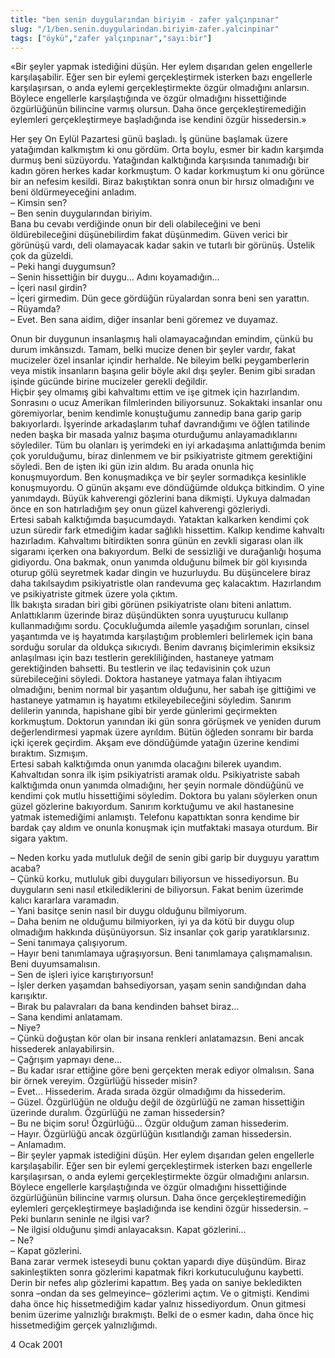 ```yaml
---
title: "ben senin duygularından biriyim - zafer yalçınpınar"
slug: "/1/ben.senin.duygularindan.biriyim-zafer.yalcinpinar"
tags: ["öykü","zafer yalçınpınar","sayı:bir"]
---
```


«Bir şeyler yapmak istediğini düşün. Her eylem dışarıdan gelen engellerle karşılaşabilir. Eğer sen bir eylemi gerçekleştirmek isterken bazı engellerle karşılaşırsan, o anda eylemi gerçekleştirmekte özgür olmadığını anlarsın. Böylece engellerle karşılaştığında ve özgür olmadığını hissettiğinde özgürlüğünün bilincine varmış olursun. Daha önce gerçekleştiremediğin eylemleri gerçekleştirmeye başladığında ise kendini özgür hissedersin.»

Her şey On Eylül Pazartesi günü başladı. İş gününe başlamak üzere yatağımdan kalkmıştım ki onu gördüm. Orta boylu, esmer bir kadın karşımda durmuş beni süzüyordu. Yatağından kalktığında karşısında tanımadığı bir kadın gören herkes kadar korkmuştum. O kadar korkmuştum ki onu görünce bir an nefesim kesildi. Biraz bakıştıktan sonra onun bir hırsız olmadığını ve beni öldürmeyeceğini anladım.  
– Kimsin sen?  
– Ben senin duygularından biriyim.  
Bana bu cevabı verdiğinde onun bir deli olabileceğini ve beni öldürebileceğini düşünebilirdim fakat düşünmedim. Güven verici bir görünüşü vardı, deli olamayacak kadar sakin ve tutarlı bir görünüş. Üstelik çok da güzeldi.  
– Peki hangi duygumsun?  
– Senin hissettiğin bir duygu… Adını koyamadığın…  
– İçeri nasıl girdin?  
– İçeri girmedim. Dün gece gördüğün rüyalardan sonra beni sen yarattın.  
– Rüyamda?  
– Evet. Ben sana aidim, diğer insanlar beni göremez ve duyamaz.  

Onun bir duygunun insanlaşmış hali olamayacağından emindim, çünkü bu durum imkânsızdı. Tamam, belki mucize denen bir şeyler vardır, fakat mucizeler özel insanlar içindir herhalde. Ne bileyim belki peygamberlerin veya mistik insanların başına gelir böyle akıl dışı şeyler. Benim gibi sıradan işinde gücünde birine mucizeler gerekli değildir.  
Hiçbir şey olmamış gibi kahvaltımı ettim ve işe gitmek için hazırlandım. Sonrasını o ucuz Amerikan filmlerinden biliyorsunuz. Sokaktaki insanlar onu göremiyorlar, benim kendimle konuştuğumu zannedip bana garip garip bakıyorlardı. İşyerinde arkadaşlarım tuhaf davrandığımı ve öğlen tatilinde neden başka bir masada yalnız başıma oturduğumu anlayamadıklarını söylediler. Tüm bu olanları iş yerimdeki en iyi arkadaşıma anlattığımda benim çok yorulduğumu, biraz dinlenmem ve bir psikiyatriste gitmem gerektiğini söyledi. Ben de işten iki gün izin aldım. Bu arada onunla hiç konuşmuyordum. Ben konuşmadıkça ve bir şeyler sormadıkça kesinlikle konuşmuyordu. O günün akşamı eve döndüğümde oldukça bitkindim. O yine yanımdaydı. Büyük kahverengi gözlerini bana dikmişti. Uykuya dalmadan önce en son hatırladığım şey onun güzel kahverengi gözleriydi.  
Ertesi sabah kalktığımda başucumdaydı. Yataktan kalkarken kendimi çok uzun süredir fark etmediğim kadar sağlıklı hissettim. Kalkıp kendime kahvaltı hazırladım. Kahvaltımı bitirdikten sonra günün en zevkli sigarası olan ilk sigaramı içerken ona bakıyordum. Belki de sessizliği ve durağanlığı hoşuma gidiyordu. Ona bakmak, onun yanımda olduğunu bilmek bir göl kıyısında oturup gölü seyretmek kadar dingin ve huzurluydu. Bu düşüncelere biraz daha takılsaydım psikiyatristle olan randevuma geç kalacaktım. Hazırlandım ve psikiyatriste gitmek üzere yola çıktım.  
İlk bakışta sıradan biri gibi görünen psikiyatriste olanı biteni anlattım. Anlattıklarım üzerinde biraz düşündükten sonra uyuşturucu kullanıp kullanmadığımı sordu. Çocukluğumda ailemle yaşadığım sorunları, cinsel yaşantımda ve iş hayatımda karşılaştığım problemleri belirlemek için bana sorduğu sorular da oldukça sıkıcıydı. Benim davranış biçimlerimin eksiksiz anlaşılması için bazı testlerin gerekliliğinden, hastaneye yatmam gerektiğinden bahsetti. Bu testlerin ve ilaç tedavisinin çok uzun sürebileceğini söyledi. Doktora hastaneye yatmaya falan ihtiyacım olmadığını, benim normal bir yaşantım olduğunu, her sabah işe gittiğimi ve hastaneye yatmamın iş hayatımı etkileyebileceğini söyledim. Sanırım delilerin yanında, hapishane gibi bir yerde günlerimi geçirmekten korkmuştum. Doktorun yanından iki gün sonra görüşmek ve yeniden durum değerlendirmesi yapmak üzere ayrıldım. Bütün öğleden sonramı bir barda içki içerek geçirdim. Akşam eve döndüğümde yatağın üzerine kendimi bıraktım. Sızmışım.  
Ertesi sabah kalktığımda onun yanımda olacağını bilerek uyandım. Kahvaltıdan sonra ilk işim psikiyatristi aramak oldu. Psikiyatriste sabah kalktığımda onun yanımda olmadığını, her şeyin normale döndüğünü ve kendimi çok mutlu hissettiğimi söyledim. Doktora bu yalanı söylerken onun güzel gözlerine bakıyordum. Sanırım korktuğumu ve akıl hastanesine yatmak istemediğimi anlamıştı. Telefonu kapattıktan sonra kendime bir bardak çay aldım ve onunla konuşmak için mutfaktaki masaya oturdum. Bir sigara yaktım.

– Neden korku yada mutluluk değil de senin gibi garip bir duyguyu yarattım acaba?  
– Çünkü korku, mutluluk gibi duyguları biliyorsun ve hissediyorsun. Bu duyguların seni nasıl etkilediklerini de biliyorsun. Fakat benim üzerimde kalıcı kararlara varamadın.  
– Yani basitçe senin nasıl bir duygu olduğunu bilmiyorum.  
– Daha benim ne olduğumu bilmiyorken, iyi ya da kötü bir duygu olup olmadığım hakkında düşünüyorsun. Siz insanlar çok garip yaratıklarsınız.  
– Seni tanımaya çalışıyorum.  
– Hayır beni tanımlamaya uğraşıyorsun. Beni tanımlamaya çalışmamalısın. Beni duyumsamalısın.  
– Sen de işleri iyice karıştırıyorsun!  
– İşler derken yaşamdan bahsediyorsan, yaşam senin sandığından daha karışıktır.  
– Bırak bu palavraları da bana kendinden bahset biraz…  
– Sana kendimi anlatamam.  
– Niye?  
– Çünkü doğuştan kör olan bir insana renkleri anlatamazsın. Beni ancak hissederek anlayabilirsin.  
– Çağrışım yapmayı dene…  
– Bu kadar ısrar ettiğine göre beni gerçekten merak ediyor olmalısın. Sana bir örnek vereyim. Özgürlüğü hisseder misin?  
– Evet… Hissederim. Arada sırada özgür olmadığımı da hissederim.  
– Güzel. Özgürlüğün ne olduğu değil de özgürlüğü ne zaman hissettiğin üzerinde duralım. Özgürlüğü ne zaman hissedersin?  
– Bu ne biçim soru! Özgürlüğü… Özgür olduğum zaman hissederim.  
– Hayır. Özgürlüğü ancak özgürlüğün kısıtlandığı zaman hissedersin.  
– Anlamadım.  
– Bir şeyler yapmak istediğini düşün. Her eylem dışarıdan gelen engellerle karşılaşabilir. Eğer sen bir eylemi gerçekleştirmek isterken bazı engellerle karşılaşırsan, o anda eylemi gerçekleştirmekte özgür olmadığını anlarsın. Böylece engellerle karşılaştığında ve özgür olmadığını hissettiğinde özgürlüğünün bilincine varmış olursun. Daha önce gerçekleştiremediğin eylemleri gerçekleştirmeye başladığında ise kendini özgür hissedersin.
– Peki bunların seninle ne ilgisi var?  
– Ne ilgisi olduğunu şimdi anlayacaksın. Kapat gözlerini…  
– Ne?  
– Kapat gözlerini.  
Bana zarar vermek isteseydi bunu çoktan yapardı diye düşündüm. Biraz sakinleştikten sonra gözlerimi kapatmak fikri korkutuculuğunu kaybetti. Derin bir nefes alıp gözlerimi kapattım. Beş yada on saniye bekledikten sonra –ondan da ses gelmeyince– gözlerimi açtım. Ve o gitmişti. Kendimi daha önce hiç hissetmediğim kadar yalnız hissediyordum. Onun gitmesi benim üzerime yalnızlığı bırakmıştı. Belki de o esmer kadın, daha önce hiç hissetmediğim gerçek yalnızlığımdı.

4 Ocak 2001



